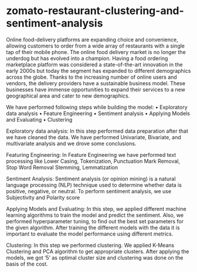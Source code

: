 # zomato-restaurant-clustering-and-sentiment-analysis

Online food-delivery platforms are expanding choice and convenience, allowing customers to order from a wide array of restaurants with a single tap of their mobile phone. The online food delivery market is no longer the underdog but has evolved into a champion. Having a food ordering marketplace platform was considered a state-of-the-art innovation in the early 2000s but today the segment has expanded to different demographics across the globe. Thanks to the increasing number of online users and vendors, the delivery providers have a sustainable business model. These businesses have immense opportunities to expand their services to a new geographical area and cater to new demographics.

We have performed following steps while building the model:
•	Exploratory data analysis
•	Feature Engineering
•	Sentiment analysis
•	Applying Models and Evaluating
•	Clustering

Exploratory data analysis:
In this step performed data preparation after that we have cleaned the data. We have performed Univariate, Bivariate, and multivariate analysis and we drove some conclusions.

Featuring Engineering:
		In Feature Engineering we have performed text processing like Lower Casing, Tokenization, Punctuation Mark Removal, Stop Word Removal Stemming, Lemmatization

Sentiment Analysis:
		Sentiment analysis (or opinion mining) is a natural language processing (NLP) technique used to determine whether data is positive, negative, or neutral. To perform sentiment analysis, we use Subjectivity and Polarity score

Applying Models and Evaluating: 
		In this step, we applied different machine learning algorithms to train the model and predict the sentiment. Also, we performed hyperparameter tuning, to find out the best set parameters for the given algorithm. After training the different models with the data it is important to evaluate the model performance using different metrics.

Clustering: 
	In this step we performed clustering. We applied K-Means Clustering and PCA algorithm to get appropriate clusters. After applying the models, we got ‘5’ as optimal cluster size and clustering was done on the basis of the cost.
